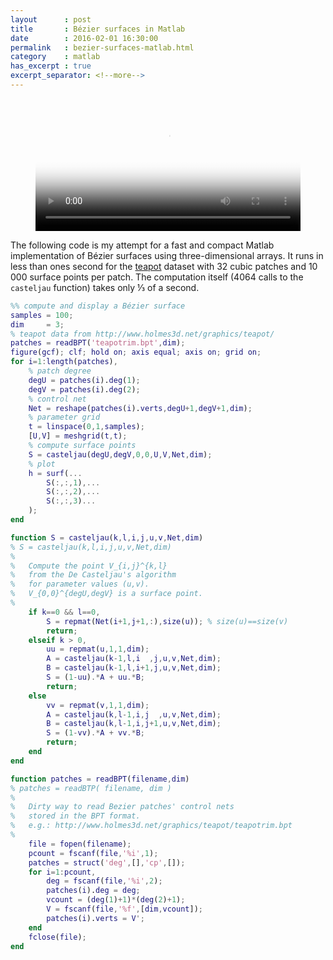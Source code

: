 ```yaml
---
layout      : post
title       : Bézier surfaces in Matlab
date        : 2016-02-01 16:30:00
permalink   : bezier-surfaces-matlab.html
category    : matlab
has_excerpt : true
excerpt_separator: <!--more-->
---
```


<figure>
    <video style="max-width:100%" width="700" poster="/assets/teapot.gif" autoplay loop>
        <source src="/assets/teapot.mp4" type="video/mp4">
        Your browser does not support the video tag.
    </video>
</figure>

The following code is my attempt for a fast and compact Matlab implementation of Bézier surfaces using three-dimensional arrays. It runs in less than ones second for the [teapot](http://www.holmes3d.net/graphics/teapot/teapotrim.bpt) dataset with 32 cubic patches and 10 000 surface points per patch. The computation itself (4064 calls to the `casteljau` function) takes only &#8531; of a second.

<!--more-->

```matlab
%% compute and display a Bézier surface
samples = 100;
dim     = 3;
% teapot data from http://www.holmes3d.net/graphics/teapot/
patches = readBPT('teapotrim.bpt',dim);
figure(gcf); clf; hold on; axis equal; axis on; grid on;
for i=1:length(patches),
    % patch degree
    degU = patches(i).deg(1);
    degV = patches(i).deg(2);
    % control net
    Net = reshape(patches(i).verts,degU+1,degV+1,dim);
    % parameter grid
    t = linspace(0,1,samples);
    [U,V] = meshgrid(t,t);
    % compute surface points
    S = casteljau(degU,degV,0,0,U,V,Net,dim);
    % plot
    h = surf(...
        S(:,:,1),...
        S(:,:,2),...
        S(:,:,3)...
    );
end

function S = casteljau(k,l,i,j,u,v,Net,dim)
% S = casteljau(k,l,i,j,u,v,Net,dim)
%
%   Compute the point V_{i,j}^{k,l}
%   from the De Casteljau's algorithm
%   for parameter values (u,v).
%   V_{0,0}^{degU,degV} is a surface point.
%
    if k==0 && l==0,
        S = repmat(Net(i+1,j+1,:),size(u)); % size(u)==size(v)
        return;
    elseif k > 0,
        uu = repmat(u,1,1,dim);
        A = casteljau(k-1,l,i  ,j,u,v,Net,dim);
        B = casteljau(k-1,l,i+1,j,u,v,Net,dim);
        S = (1-uu).*A + uu.*B;
        return;
    else
        vv = repmat(v,1,1,dim);
        A = casteljau(k,l-1,i,j  ,u,v,Net,dim);
        B = casteljau(k,l-1,i,j+1,u,v,Net,dim);
        S = (1-vv).*A + vv.*B;
        return;
    end
end

function patches = readBPT(filename,dim)
% patches = readBTP( filename, dim )
%
%   Dirty way to read Bezier patches' control nets
%   stored in the BPT format.
%   e.g.: http://www.holmes3d.net/graphics/teapot/teapotrim.bpt
%
    file = fopen(filename);
    pcount = fscanf(file,'%i',1);
    patches = struct('deg',[],'cp',[]);
    for i=1:pcount,
        deg = fscanf(file,'%i',2);
        patches(i).deg = deg;
        vcount = (deg(1)+1)*(deg(2)+1);
        V = fscanf(file,'%f',[dim,vcount]);
        patches(i).verts = V';
    end
    fclose(file);
end
```
